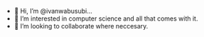 - 👋 Hi, I’m @ivanwabusubi...
- 👀 I’m interested in computer science and all that comes with it.
- 💞️ I’m looking to collaborate where neccesary.
<!---
ivanwabusubi/ivanwabusubi is a ✨ special ✨ repository because its `README.md` (this file) appears on your GitHub profile.
You can click the Preview link to take a look at your changes.
--->
